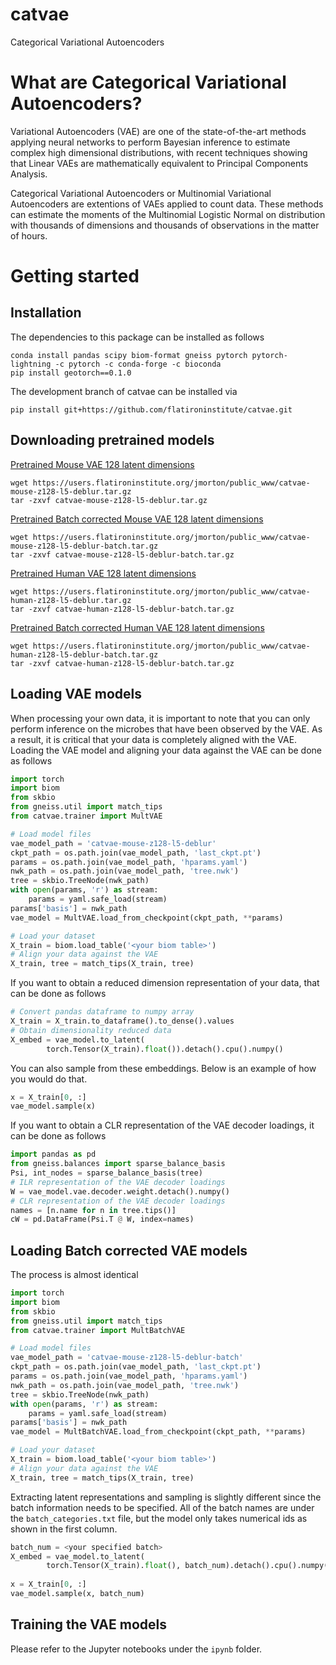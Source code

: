 # catvae
Categorical Variational Autoencoders

# What are Categorical Variational Autoencoders?

Variational Autoencoders (VAE) are one of the state-of-the-art methods applying neural networks to perform Bayesian inference to estimate complex high dimensional distributions, with recent techniques showing that Linear VAEs are mathematically equivalent to Principal Components Analysis.


Categorical Variational Autoencoders or Multinomial Variational Autoencoders are extentions of VAEs applied to count data.  These methods can estimate the moments of the Multinomial Logistic Normal on distribution with thousands of dimensions and thousands of observations in the matter of hours.

# Getting started

## Installation

The dependencies to this package can be installed as follows
```
conda install pandas scipy biom-format gneiss pytorch pytorch-lightning -c pytorch -c conda-forge -c bioconda
pip install geotorch==0.1.0
```

The development branch of catvae can be installed via
```
pip install git+https://github.com/flatironinstitute/catvae.git
```

## Downloading pretrained models

[Pretrained Mouse VAE 128 latent dimensions](https://users.flatironinstitute.org/jmorton/public_www/catvae_models/catvae-mouse-z128-l5-deblur.tar.gz)
```
wget https://users.flatironinstitute.org/jmorton/public_www/catvae-mouse-z128-l5-deblur.tar.gz
tar -zxvf catvae-mouse-z128-l5-deblur.tar.gz
```
[Pretrained Batch corrected Mouse VAE 128 latent dimensions](https://users.flatironinstitute.org/jmorton/public_www/catvae_models/catvae-mouse-z128-l5-deblur-batch.tar.gz)
```
wget https://users.flatironinstitute.org/jmorton/public_www/catvae-mouse-z128-l5-deblur-batch.tar.gz
tar -zxvf catvae-mouse-z128-l5-deblur-batch.tar.gz
```
[Pretrained Human VAE 128 latent dimensions](https://users.flatironinstitute.org/jmorton/public_www/catvae_models/catvae-human-z128-l5-deblur.tar.gz)
```
wget https://users.flatironinstitute.org/jmorton/public_www/catvae-human-z128-l5-deblur.tar.gz
tar -zxvf catvae-human-z128-l5-deblur-batch.tar.gz
```
[Pretrained Batch corrected Human VAE 128 latent dimensions](https://users.flatironinstitute.org/jmorton/public_www/catvae_models/catvae-human-z128-l5-deblur-batch.tar.gz)
```
wget https://users.flatironinstitute.org/jmorton/public_www/catvae-human-z128-l5-deblur-batch.tar.gz
tar -zxvf catvae-human-z128-l5-deblur-batch.tar.gz
```

## Loading VAE models

When processing your own data, it is important to note that you can only perform inference on the microbes that have been observed by the VAE.  As a result, it is critical that your data is completely aligned with the VAE. Loading the VAE model and aligning your data against the VAE can be done as follows

```python
import torch
import biom
from skbio
from gneiss.util import match_tips
from catvae.trainer import MultVAE 

# Load model files
vae_model_path = 'catvae-mouse-z128-l5-deblur'
ckpt_path = os.path.join(vae_model_path, 'last_ckpt.pt')
params = os.path.join(vae_model_path, 'hparams.yaml')    
nwk_path = os.path.join(vae_model_path, 'tree.nwk')  
tree = skbio.TreeNode(nwk_path)
with open(params, 'r') as stream:   
    params = yaml.safe_load(stream)     
params['basis'] = nwk_path
vae_model = MultVAE.load_from_checkpoint(ckpt_path, **params)

# Load your dataset
X_train = biom.load_table('<your biom table>')
# Align your data against the VAE
X_train, tree = match_tips(X_train, tree)
```

If you want to obtain a reduced dimension representation of your data, that can be done as follows
```python
# Convert pandas dataframe to numpy array
X_train = X_train.to_dataframe().to_dense().values
# Obtain dimensionality reduced data
X_embed = vae_model.to_latent(
        torch.Tensor(X_train).float()).detach().cpu().numpy()
```

You can also sample from these embeddings. Below is an example of how you would do that.
```python
x = X_train[0, :]
vae_model.sample(x)
```

If you want to obtain a CLR representation of the VAE decoder loadings, it can be done as follows
```python
import pandas as pd
from gneiss.balances import sparse_balance_basis
Psi, int_nodes = sparse_balance_basis(tree)
# ILR representation of the VAE decoder loadings
W = vae_model.vae.decoder.weight.detach().numpy()
# CLR representation of the VAE decoder loadings
names = [n.name for n in tree.tips()]
cW = pd.DataFrame(Psi.T @ W, index=names)
```

## Loading Batch corrected VAE models

The process is almost identical
```python
import torch
import biom
from skbio
from gneiss.util import match_tips
from catvae.trainer import MultBatchVAE 

# Load model files
vae_model_path = 'catvae-mouse-z128-l5-deblur-batch'
ckpt_path = os.path.join(vae_model_path, 'last_ckpt.pt')
params = os.path.join(vae_model_path, 'hparams.yaml')    
nwk_path = os.path.join(vae_model_path, 'tree.nwk')  
tree = skbio.TreeNode(nwk_path)
with open(params, 'r') as stream:   
    params = yaml.safe_load(stream)     
params['basis'] = nwk_path
vae_model = MultBatchVAE.load_from_checkpoint(ckpt_path, **params)

# Load your dataset
X_train = biom.load_table('<your biom table>')
# Align your data against the VAE
X_train, tree = match_tips(X_train, tree)
```
Extracting latent representations and sampling is slightly different since the batch information needs to be specified.
All of the batch names are under the `batch_categories.txt` file, but the model only takes numerical ids as shown in the first column.
```python
batch_num = <your specified batch>
X_embed = vae_model.to_latent(
        torch.Tensor(X_train).float(), batch_num).detach().cpu().numpy()
        
x = X_train[0, :]
vae_model.sample(x, batch_num)
```

## Training the VAE models

Please refer to the Jupyter notebooks under the `ipynb` folder.
